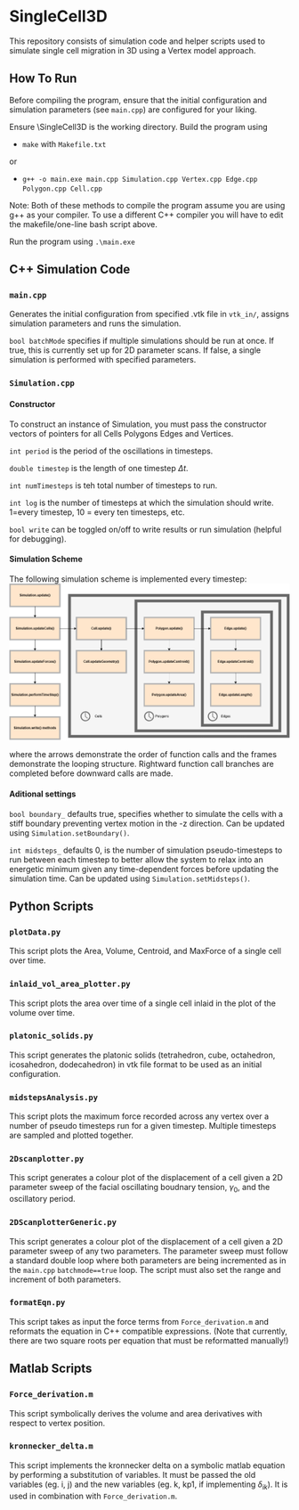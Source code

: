 # SingleCell3D
This repository consists of simulation code and helper scripts used to simulate single cell migration in 3D using a Vertex model approach.

## How To Run
Before compiling the program, ensure that the initial configuration and simulation parameters (see `main.cpp`) are configured for your liking.


Ensure \SingleCell3D is the working directory. Build the program using 
- `make` with `Makefile.txt` 

or
- `g++ -o main.exe main.cpp Simulation.cpp Vertex.cpp Edge.cpp Polygon.cpp Cell.cpp`

Note: Both of these methods to compile the program assume you are using g++ as your compiler. To use a different C++ compiler you will have to edit the makefile/one-line bash script above.  

Run the program using `.\main.exe`

## C++ Simulation Code

### `main.cpp`

Generates the initial configuration from specified .vtk file in `vtk_in/`, assigns simulation parameters and runs the simulation.

`bool batchMode` specifies if multiple simulations should be run at once. If true, this is currently set up for 2D parameter scans. If false, a single simulation is performed with specified parameters.

### `Simulation.cpp`

#### Constructor

To construct an instance of Simulation, you must pass the constructor vectors of pointers for all Cells Polygons Edges and Vertices.

`int period` is the period of the oscillations in timesteps.

`double timestep` is the length of one timestep $\Delta t$.

`int numTimesteps` is teh total number of timesteps to run.

`int log` is the number of timesteps at which the simulation should write. 1=every timestep, 10 = every ten timesteps, etc. 

`bool write` can be toggled on/off to write results or run simulation (helpful for debugging).

#### Simulation Scheme

The following simulation scheme is implemented every timestep:
![alt text](img/Simulation_scheme.png)

where the arrows demonstrate the order of function calls and the frames demonstrate the looping structure. Rightward  function call branches are completed before downward calls are made. 

#### Aditional settings

`bool boundary_` defaults true, specifies whether to simulate the cells with a stiff boundary preventing vertex motion in the -z direction. Can be updated using `Simulation.setBoundary()`.

`int midsteps_` defaults 0, is the number of simulation pseudo-timesteps to run between each timestep to better allow the system to relax into an energetic minimum given any time-dependent forces before updating the simulation time. Can be updated using `Simulation.setMidsteps()`.

## Python Scripts

### `plotData.py`

This script plots the Area, Volume, Centroid, and MaxForce of a single cell over time. 

### `inlaid_vol_area_plotter.py`

This script plots the area over time of a single cell inlaid in the plot of the volume over time. 

### `platonic_solids.py`

This script generates the platonic solids (tetrahedron, cube, octahedron, icosahedron, dodecahedron) in vtk file format to be used as an initial configuration. 

### `midstepsAnalysis.py`

This script plots the maximum force recorded across any vertex over a number of pseudo timesteps run for a given timestep. Multiple timesteps are sampled and plotted together.

### `2Dscanplotter.py`

This script generates a colour plot of the displacement of a cell given a 2D parameter sweep of the facial oscillating boudnary tension, $\gamma_0$, and the oscillatory period. 

### `2DScanplotterGeneric.py`
This script generates a colour plot of the displacement of a cell given a 2D parameter sweep of any two parameters. The parameter sweep must follow a standard double loop where both parameters are being incremented as in the  `main.cpp` `batchmode==true` loop. The script must also set the range and increment of both parameters.  

### `formatEqn.py`
This script takes as input the force terms from `Force_derivation.m` and reformats the equation in C++ compatible expressions. (Note that currently, there are two square roots per equation that must be reformatted manually!)

## Matlab Scripts

### `Force_derivation.m`
This script symbolically derives the volume and area derivatives with respect to vertex position. 

### `kronnecker_delta.m`
This script implements the kronnecker delta on a symbolic matlab equation by performing a substitution of variables. It must be passed the old variables (eg. i, j) and the new variables (eg. k, kp1, if implementing $\delta_{ik}$). It is used in combination with `Force_derivation.m`.

